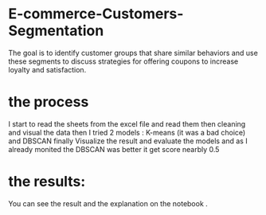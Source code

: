 # E-commerce-Customers-Segmentation
The goal is to identify customer groups that share similar behaviors and use
these segments to discuss strategies for offering coupons to increase loyalty and satisfaction.
# the process 
I start to read the sheets from the excel file and read them then cleaning and visual the data
then I tried 2 models : K-means (it was a bad choice) and DBSCAN
finally Visualize the result and evaluate the models and as
I already monited the DBSCAN was better it get score nearbly 0.5
# the results:
You can see the result and the explanation on the notebook .
